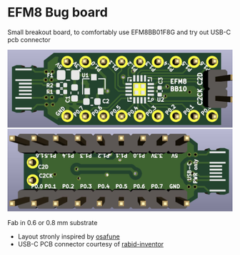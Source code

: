 # EFM8 Bug board

Small breakout board, to comfortably use EFM8BB01F8G and try out USB-C pcb connector


![pcb_render_top](doc/top.JPG "PCB front render")
![pcb_render_bottom](doc/bottom.JPG "PCB bottom render")

Fab in 0.6 or 0.8 mm substrate

- Layout stronly inspired by [osafune](http://osafune.github.io/efm8ub1_breakout.html)
- USB-C PCB connector courtesy of [rabid-inventor](https://github.com/rabid-inventor/USBC_PCB_Socket_Adaptor)

